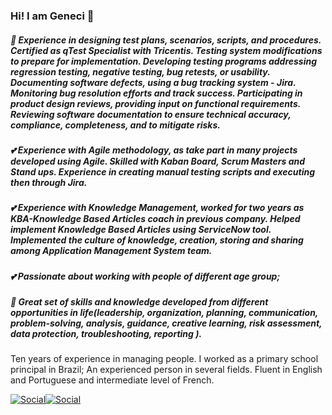 ### Hi! I am Geneci 👋

##### 💯 Experience in designing test plans, scenarios, scripts, and procedures. Certified as qTest Specialist with Tricentis. Testing system modifications to prepare for implementation. Developing testing programs addressing regression testing, negative testing, bug retests, or usability. Documenting software defects, using a bug tracking system - Jira. Monitoring bug resolution efforts and track success. Participating in product design reviews, providing input on functional requirements. Reviewing software documentation to ensure technical accuracy, compliance, completeness, and to mitigate risks.

##### 💕 Experience with Agile methodology, as take part in many projects developed using Agile. Skilled with Kaban Board, Scrum Masters and Stand ups. Experience in creating manual testing scripts and executing then through Jira.

##### 💕 Experience with Knowledge Management, worked for two years as KBA-Knowledge Based Articles coach in previous company. Helped implement Knowledge Based Articles using ServiceNow tool. Implemented the culture of knowledge, creation, storing and sharing among Application Management System team. 

##### 💕 Passionate about working with people of different age group;

##### 💯 Great set of skills and knowledge developed from different opportunities in life(leadership, organization, planning, communication, problem-solving, analysis, guidance, creative learning, risk assessment, data protection, troubleshooting, reporting ).

Ten years of experience in managing people. I worked as a primary school principal in Brazil; An experienced person in several fields. Fluent in English and Portuguese and intermediate level of French.

[![Social](https://img.shields.io/badge/GitHub-100000?style=for-the-badge&logo=github&logoColor=white)](https://github.com/gencruz/gencruz/edit/main/README.md)[![Social](https://img.shields.io/badge/LinkedIn-0077B5?style=for-the-badge&logo=linkedin&logoColor=white)](https://linkedin.com/in/geneci-cruz-ui-fhatharta)




